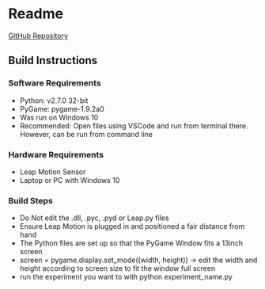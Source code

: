 # Readme
[GitHub Repository](https://github.com/catrionamurphy/midAirGestures)

## Build Instructions
### Software Requirements
* Python: v2.7.0 32-bit
* PyGame: pygame-1.9.2a0
* Was run on Windows 10
* Recommended: Open files using VSCode and run from terminal there. However, can be run from command line

### Hardware Requirements
* Leap Motion Sensor
* Laptop or PC with Windows 10

### Build Steps
* Do Not edit the .dll, .pyc, .pyd or Leap.py files
* Ensure Leap Motion is plugged in and positioned a fair distance from hand
* The Python files are set up so that the PyGame Window fits a 13inch screen
* screen = pygame.display.set_mode((width, height)) -> edit the width and height according to screen size to fit the window full screen
* run the experiment you want to with python experiment_name.py
